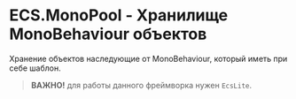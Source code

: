 # ECS.MonoPool - Хранилище MonoBehaviour объектов
Хранение объектов наследующие от MonoBehaviour, который иметь при себе шаблон. 

> **ВАЖНО!** для работы данного фреймворка нужен `EcsLite`.
